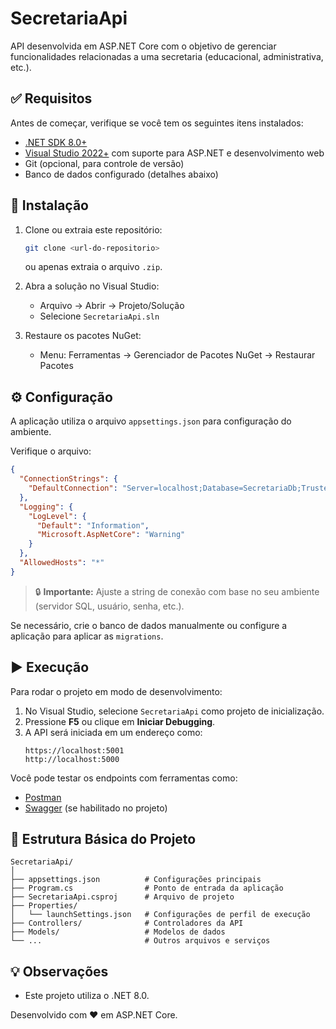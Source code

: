 
# SecretariaApi

API desenvolvida em ASP.NET Core com o objetivo de gerenciar funcionalidades relacionadas a uma secretaria (educacional, administrativa, etc.).

## ✅ Requisitos

Antes de começar, verifique se você tem os seguintes itens instalados:

- [.NET SDK 8.0+](https://dotnet.microsoft.com/download)
- [Visual Studio 2022+](https://visualstudio.microsoft.com/pt-br/) com suporte para ASP.NET e desenvolvimento web
- Git (opcional, para controle de versão)
- Banco de dados configurado (detalhes abaixo)

## 🚀 Instalação

1. Clone ou extraia este repositório:
   ```bash
   git clone <url-do-repositorio>
   ```
   ou apenas extraia o arquivo `.zip`.

2. Abra a solução no Visual Studio:
   - Arquivo → Abrir → Projeto/Solução
   - Selecione `SecretariaApi.sln`

3. Restaure os pacotes NuGet:
   - Menu: Ferramentas → Gerenciador de Pacotes NuGet → Restaurar Pacotes

## ⚙️ Configuração

A aplicação utiliza o arquivo `appsettings.json` para configuração do ambiente.

Verifique o arquivo:
```json
{
  "ConnectionStrings": {
    "DefaultConnection": "Server=localhost;Database=SecretariaDb;Trusted_Connection=True;"
  },
  "Logging": {
    "LogLevel": {
      "Default": "Information",
      "Microsoft.AspNetCore": "Warning"
    }
  },
  "AllowedHosts": "*"
}
```

> 🔒 **Importante:** Ajuste a string de conexão com base no seu ambiente (servidor SQL, usuário, senha, etc.).

Se necessário, crie o banco de dados manualmente ou configure a aplicação para aplicar as `migrations`.

## ▶️ Execução

Para rodar o projeto em modo de desenvolvimento:

1. No Visual Studio, selecione `SecretariaApi` como projeto de inicialização.
2. Pressione **F5** ou clique em **Iniciar Debugging**.
3. A API será iniciada em um endereço como:
   ```
   https://localhost:5001
   http://localhost:5000
   ```

Você pode testar os endpoints com ferramentas como:

- [Postman](https://www.postman.com/)
- [Swagger](https://swagger.io/) (se habilitado no projeto)

## 📁 Estrutura Básica do Projeto

```
SecretariaApi/
│
├── appsettings.json          # Configurações principais
├── Program.cs                # Ponto de entrada da aplicação
├── SecretariaApi.csproj      # Arquivo de projeto
├── Properties/
│   └── launchSettings.json   # Configurações de perfil de execução
├── Controllers/              # Controladores da API
├── Models/                   # Modelos de dados
└── ...                       # Outros arquivos e serviços
```

## 💡 Observações

- Este projeto utiliza o .NET 8.0.

Desenvolvido com ❤️ em ASP.NET Core.
